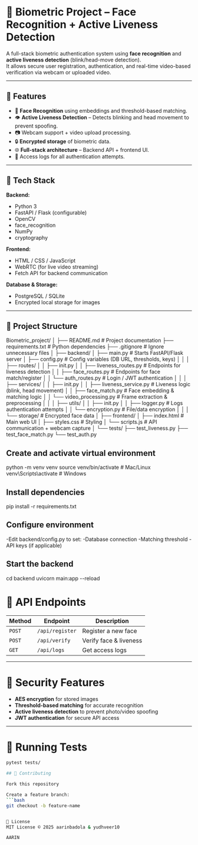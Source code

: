 # 🔐 Biometric Project – Face Recognition + Active Liveness Detection

A full-stack biometric authentication system using **face recognition** and **active liveness detection** (blink/head-move detection).  
It allows secure user registration, authentication, and real-time video-based verification via webcam or uploaded video.

---

## 📌 Features

- 🧠 **Face Recognition** using embeddings and threshold-based matching.
- 👁️ **Active Liveness Detection** – Detects blinking and head movement to prevent spoofing.
- 📷 Webcam support + video upload processing.
- 🔒 **Encrypted storage** of biometric data.
- 🌐 **Full-stack architecture** – Backend API + frontend UI.
- 📜 Access logs for all authentication attempts.

---

## 🚀 Tech Stack

**Backend:**
- Python 3
- FastAPI / Flask (configurable)
- OpenCV
- face_recognition
- NumPy
- cryptography

**Frontend:**
- HTML / CSS / JavaScript
- WebRTC (for live video streaming)
- Fetch API for backend communication

**Database & Storage:**
- PostgreSQL / SQLite
- Encrypted local storage for images

---

## 📂 Project Structure
Biometric_project/
│
├── README.md # Project documentation
├── requirements.txt # Python dependencies
├── .gitignore # Ignore unnecessary files
│
├── backend/
│ ├── main.py # Starts FastAPI/Flask server
│ ├── config.py # Config variables (DB URL, thresholds, keys)
│ │
│ ├── routes/
│ │ ├── init.py
│ │ ├── liveness_routes.py # Endpoints for liveness detection
│ │ ├── face_routes.py # Endpoints for face match/register
│ │ └── auth_routes.py # Login / JWT authentication
│ │
│ ├── services/
│ │ ├── init.py
│ │ ├── liveness_service.py # Liveness logic (blink, head movement)
│ │ ├── face_match.py # Face embedding & matching logic
│ │ └── video_processing.py # Frame extraction & preprocessing
│ │
│ ├── utils/
│ │ ├── init.py
│ │ ├── logger.py # Logs authentication attempts
│ │ └── encryption.py # File/data encryption
│ │
│ └── storage/ # Encrypted face data
│
├── frontend/
│ ├── index.html # Main web UI
│ ├── styles.css # Styling
│ └── scripts.js # API communication + webcam capture
│
└── tests/
├── test_liveness.py
├── test_face_match.py
└── test_auth.py

## Create and activate virtual environment
python -m venv venv
source venv/bin/activate   # Mac/Linux
venv\Scripts\activate      # Windows

## Install dependencies
pip install -r requirements.txt

## Configure environment
-Edit backend/config.py to set:
-Database connection
-Matching threshold
-API keys (if applicable)

## Start the backend
cd backend
uvicorn main:app --reload

# 📡 API Endpoints

| Method | Endpoint       | Description                     |
|--------|---------------|---------------------------------|
| `POST` | `/api/register` | Register a new face             |
| `POST` | `/api/verify`   | Verify face & liveness          |
| `GET`  | `/api/logs`     | Get access logs                 |

---

# 🔐 Security Features

- **AES encryption** for stored images
- **Threshold-based matching** for accurate recognition
- **Active liveness detection** to prevent photo/video spoofing
- **JWT authentication** for secure API access

---

# 🧪 Running Tests

```bash
pytest tests/

## 🤝 Contributing

Fork this repository  

Create a feature branch:  
```bash
git checkout -b feature-name


📜 License
MIT License © 2025 aarinbadola & yudhveer10

AARIN